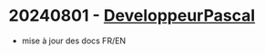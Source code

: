 # 20240801 - [DeveloppeurPascal](https://github.com/DeveloppeurPascal)

* mise à jour des docs FR/EN
